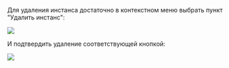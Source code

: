 Для удаления инстанса достаточно в контекстном меню выбрать пункт "Удалить инстанс":

![](./assets/1604483272045-1604483272045.png)

И подтвердить удаление соответствующей кнопкой:

![](./assets/1604483301291-1604483301290.png)
